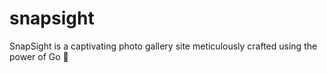 # snapsight
SnapSight is a captivating photo gallery site meticulously crafted using the power of Go 🐹
